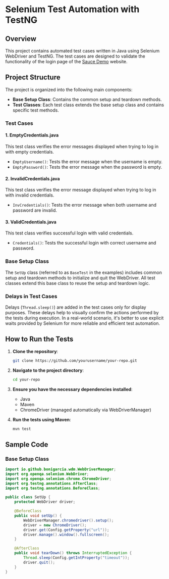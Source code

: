# Selenium Test Automation with TestNG

## Overview

This project contains automated test cases written in Java using Selenium WebDriver and TestNG. The test cases are designed to validate the functionality of the login page of the [Sauce Demo](https://www.saucedemo.com) website. 

## Project Structure

The project is organized into the following main components:

- **Base Setup Class**: Contains the common setup and teardown methods.
- **Test Classes**: Each test class extends the base setup class and contains specific test methods.

### Test Cases

#### 1. **EmptyCredentials.java**

This test class verifies the error messages displayed when trying to log in with empty credentials.

- `EmptyUsername()`: Tests the error message when the username is empty.
- `EmptyPassword()`: Tests the error message when the password is empty.

#### 2. **InvalidCredentials.java**

This test class verifies the error message displayed when trying to log in with invalid credentials.

- `InvCredentials()`: Tests the error message when both username and password are invalid.

#### 3. **ValidCredentials.java**

This test class verifies successful login with valid credentials.

- `Credentials()`: Tests the successful login with correct username and password.

### Base Setup Class

The `SetUp` class (referred to as `BaseTest` in the examples) includes common setup and teardown methods to initialize and quit the WebDriver. All test classes extend this base class to reuse the setup and teardown logic.

### Delays in Test Cases

Delays (`Thread.sleep()`) are added in the test cases only for display purposes. These delays help to visually confirm the actions performed by the tests during execution. In a real-world scenario, it's better to use explicit waits provided by Selenium for more reliable and efficient test automation.

## How to Run the Tests

1. **Clone the repository**:
    ```bash
    git clone https://github.com/yourusername/your-repo.git
    ```

2. **Navigate to the project directory**:
    ```bash
    cd your-repo
    ```

3. **Ensure you have the necessary dependencies installed**:
    - Java
    - Maven
    - ChromeDriver (managed automatically via WebDriverManager)

4. **Run the tests using Maven**:
    ```bash
    mvn test
    ```

## Sample Code

### Base Setup Class

```java
import io.github.bonigarcia.wdm.WebDriverManager;
import org.openqa.selenium.WebDriver;
import org.openqa.selenium.chrome.ChromeDriver;
import org.testng.annotations.AfterClass;
import org.testng.annotations.BeforeClass;

public class SetUp {
    protected WebDriver driver;

    @BeforeClass
    public void setUp() {
        WebDriverManager.chromedriver().setup();
        driver = new ChromeDriver();
        driver.get(Config.getProperty("url"));
        driver.manage().window().fullscreen();
    }

    @AfterClass
    public void tearDown() throws InterruptedException {
        Thread.sleep(Config.getIntProperty("timeout"));
        driver.quit();
    }
}
